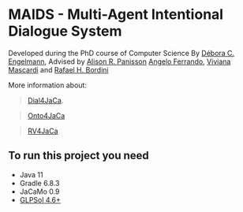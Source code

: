 # MAIDS - Multi-Agent Intentional Dialogue System

Developed during the PhD course of Computer Science
By [Débora C. Engelmann](https://github.com/DeboraEngelmann), 
Advised by [Alison R. Panisson](https://github.com/AlisonPanisson) 
[Angelo Ferrando](https://github.com/AngeloFerrando), [Viviana Mascardi](https://github.com/VivianaMascardi) and
[Rafael H. Bordini](https://github.com/rbordini)

<!-- You will find all the necessary documentation in our [Wiki](https://github.com/smart-pucrs/explainable_agents/wiki) (Quando ela existir...). -->


More information about: 
>[Dial4JaCa](https://github.com/smart-pucrs/Dial4JaCa).

>[Onto4JaCa](https://github.com/DeboraEngelmann/Onto4JaCa)

>[RV4JaCa](https://github.com/DeboraEngelmann/RV4JaCa)


## To run this project you need

- Java 11
- Gradle 6.8.3
- JaCaMo  0.9
- [GLPSol 4.6+](https://github.com/smart-pucrs/bed-allocation-system/wiki/Installing-GLPSol)


